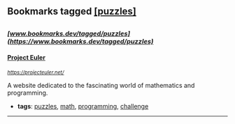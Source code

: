 ## Bookmarks tagged [[puzzles]](https://www.bookmarks.dev?q=[puzzles])

_<sup><sup>[www.bookmarks.dev/tagged/puzzles](https://www.bookmarks.dev/tagged/puzzles)</sup></sup>_
---
#### [Project Euler](https://projecteuler.net/)
_<sup>https://projecteuler.net/</sup>_

A website dedicated to the fascinating world of mathematics and programming. 
* **tags**: [puzzles](../tagged/puzzles.md), [math](../tagged/math.md), [programming](../tagged/programming.md), [challenge](../tagged/challenge.md)
---
